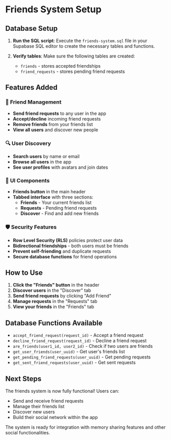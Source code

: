 # Friends System Setup

## Database Setup

1. **Run the SQL script**: Execute the `friends-system.sql` file in your Supabase SQL editor to create the necessary tables and functions.

2. **Verify tables**: Make sure the following tables are created:
   - `friends` - stores accepted friendships
   - `friend_requests` - stores pending friend requests

## Features Added

### 🎯 **Friend Management**

- **Send friend requests** to any user in the app
- **Accept/decline** incoming friend requests
- **Remove friends** from your friends list
- **View all users** and discover new people

### 🔍 **User Discovery**

- **Search users** by name or email
- **Browse all users** in the app
- **See user profiles** with avatars and join dates

### 📱 **UI Components**

- **Friends button** in the main header
- **Tabbed interface** with three sections:
  - **Friends** - Your current friends list
  - **Requests** - Pending friend requests
  - **Discover** - Find and add new friends

### 🛡️ **Security Features**

- **Row Level Security (RLS)** policies protect user data
- **Bidirectional friendships** - both users must be friends
- **Prevent self-friending** and duplicate requests
- **Secure database functions** for friend operations

## How to Use

1. **Click the "Friends" button** in the header
2. **Discover users** in the "Discover" tab
3. **Send friend requests** by clicking "Add Friend"
4. **Manage requests** in the "Requests" tab
5. **View your friends** in the "Friends" tab

## Database Functions Available

- `accept_friend_request(request_id)` - Accept a friend request
- `decline_friend_request(request_id)` - Decline a friend request
- `are_friends(user1_id, user2_id)` - Check if two users are friends
- `get_user_friends(user_uuid)` - Get user's friends list
- `get_pending_friend_requests(user_uuid)` - Get pending requests
- `get_sent_friend_requests(user_uuid)` - Get sent requests

## Next Steps

The friends system is now fully functional! Users can:

- Send and receive friend requests
- Manage their friends list
- Discover new users
- Build their social network within the app

The system is ready for integration with memory sharing features and other social functionalities.
